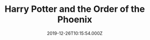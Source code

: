 ---
title: "Harry Potter and the Order of the Phoenix"
year: 2007
date: 2019-12-26T10:15:54.000Z
permalink: /almanac/movies/2019-12-26-harry-potter-and-the-order-of-the-phoenix/index.html
rating: 3
tmdbid: 675
---